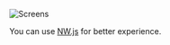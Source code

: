 ![Screens][screens]

You can use [NW.js](https://github.com/nwjs/nw.js) for better experience.

[screens]: https://denisnarush.github.io/mp/screens.png?v=1.0.0 "Screen"

